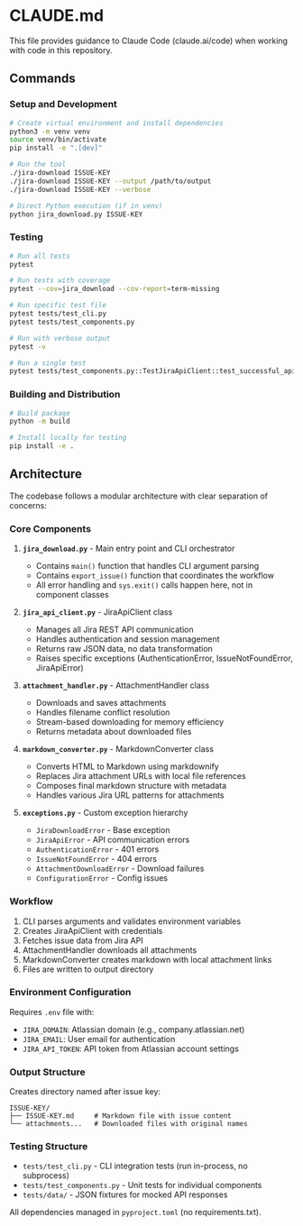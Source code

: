# CLAUDE.md

This file provides guidance to Claude Code (claude.ai/code) when working with code in this repository.

## Commands

### Setup and Development
```bash
# Create virtual environment and install dependencies
python3 -m venv venv
source venv/bin/activate
pip install -e ".[dev]"

# Run the tool
./jira-download ISSUE-KEY
./jira-download ISSUE-KEY --output /path/to/output
./jira-download ISSUE-KEY --verbose

# Direct Python execution (if in venv)
python jira_download.py ISSUE-KEY
```

### Testing
```bash
# Run all tests
pytest

# Run tests with coverage
pytest --cov=jira_download --cov-report=term-missing

# Run specific test file
pytest tests/test_cli.py
pytest tests/test_components.py

# Run with verbose output
pytest -v

# Run a single test
pytest tests/test_components.py::TestJiraApiClient::test_successful_api_call
```

### Building and Distribution
```bash
# Build package
python -m build

# Install locally for testing
pip install -e .
```

## Architecture

The codebase follows a modular architecture with clear separation of concerns:

### Core Components

1. **`jira_download.py`** - Main entry point and CLI orchestrator
   - Contains `main()` function that handles CLI argument parsing
   - Contains `export_issue()` function that coordinates the workflow
   - All error handling and `sys.exit()` calls happen here, not in component classes

2. **`jira_api_client.py`** - JiraApiClient class
   - Manages all Jira REST API communication
   - Handles authentication and session management
   - Returns raw JSON data, no data transformation
   - Raises specific exceptions (AuthenticationError, IssueNotFoundError, JiraApiError)

3. **`attachment_handler.py`** - AttachmentHandler class
   - Downloads and saves attachments
   - Handles filename conflict resolution
   - Stream-based downloading for memory efficiency
   - Returns metadata about downloaded files

4. **`markdown_converter.py`** - MarkdownConverter class
   - Converts HTML to Markdown using markdownify
   - Replaces Jira attachment URLs with local file references
   - Composes final markdown structure with metadata
   - Handles various Jira URL patterns for attachments

5. **`exceptions.py`** - Custom exception hierarchy
   - `JiraDownloadError` - Base exception
   - `JiraApiError` - API communication errors
   - `AuthenticationError` - 401 errors
   - `IssueNotFoundError` - 404 errors
   - `AttachmentDownloadError` - Download failures
   - `ConfigurationError` - Config issues

### Workflow

1. CLI parses arguments and validates environment variables
2. Creates JiraApiClient with credentials
3. Fetches issue data from Jira API
4. AttachmentHandler downloads all attachments
5. MarkdownConverter creates markdown with local attachment links
6. Files are written to output directory

### Environment Configuration

Requires `.env` file with:
- `JIRA_DOMAIN`: Atlassian domain (e.g., company.atlassian.net)
- `JIRA_EMAIL`: User email for authentication
- `JIRA_API_TOKEN`: API token from Atlassian account settings

### Output Structure

Creates directory named after issue key:
```
ISSUE-KEY/
├── ISSUE-KEY.md     # Markdown file with issue content
└── attachments...   # Downloaded files with original names
```

### Testing Structure

- `tests/test_cli.py` - CLI integration tests (run in-process, no subprocess)
- `tests/test_components.py` - Unit tests for individual components
- `tests/data/` - JSON fixtures for mocked API responses

All dependencies managed in `pyproject.toml` (no requirements.txt).